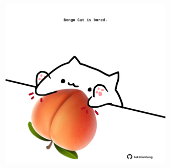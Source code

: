 <!-- built at 27/05/2022, 10:00:57 UTC -->
<p align="center">
  <img width="500" height="500" src="./ReadmeImage.svg">
</p>
